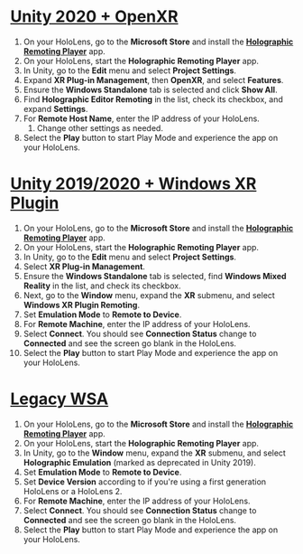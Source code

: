 # [Unity 2020 + OpenXR](#tab/openxr)

1. On your HoloLens, go to the **Microsoft Store** and install the **[Holographic Remoting Player](https://www.microsoft.com/store/p/holographic-remoting-player/9nblggh4sv40)** app.
1. On your HoloLens, start the **Holographic Remoting Player** app.
1. In Unity, go to the **Edit** menu and select **Project Settings**.
1. Expand **XR Plug-in Management**, then **OpenXR**, and select **Features**.
1. Ensure the **Windows Standalone** tab is selected and click **Show All**.
1. Find **Holographic Editor Remoting** in the list, check its checkbox, and expand **Settings**.
1. For **Remote Host Name**, enter the IP address of your HoloLens.
    1. Change other settings as needed.
1. Select the **Play** button to start Play Mode and experience the app on your HoloLens.

# [Unity 2019/2020 + Windows XR Plugin](#tab/winxr)

1. On your HoloLens, go to the **Microsoft Store** and install the **[Holographic Remoting Player](https://www.microsoft.com/store/p/holographic-remoting-player/9nblggh4sv40)** app.
1. On your HoloLens, start the **Holographic Remoting Player** app.
1. In Unity, go to the **Edit** menu and select **Project Settings**.
1. Select **XR Plug-in Management**.
1. Ensure the **Windows Standalone** tab is selected, find **Windows Mixed Reality** in the list, and check its checkbox.
1. Next, go to the **Window** menu, expand the **XR** submenu, and select **Windows XR Plugin Remoting**.
1. Set **Emulation Mode** to **Remote to Device**.
1. For **Remote Machine**, enter the IP address of your HoloLens.
1. Select **Connect**. You should see **Connection Status** change to **Connected** and see the screen go blank in the HoloLens.
1. Select the **Play** button to start Play Mode and experience the app on your HoloLens.

# [Legacy WSA](#tab/wsa)

1. On your HoloLens, go to the **Microsoft Store** and install the **[Holographic Remoting Player](https://www.microsoft.com/store/p/holographic-remoting-player/9nblggh4sv40)** app.
1. On your HoloLens, start the **Holographic Remoting Player** app.
1. In Unity, go to the **Window** menu, expand the **XR** submenu, and select **Holographic Emulation** (marked as deprecated in Unity 2019).
1. Set **Emulation Mode** to **Remote to Device**.
1. Set **Device Version** according to if you're using a first generation HoloLens or a HoloLens 2.
1. For **Remote Machine**, enter the IP address of your HoloLens.
1. Select **Connect**. You should see **Connection Status** change to **Connected** and see the screen go blank in the HoloLens.
1. Select the **Play** button to start Play Mode and experience the app on your HoloLens.
